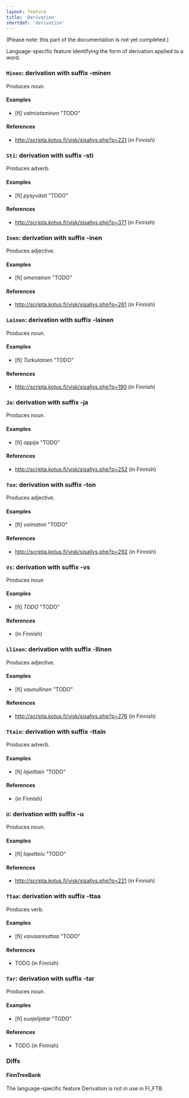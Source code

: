 ```yaml
---
layout: feature
title: 'Derivation'
shortdef: 'derivation'
---
```


(Please note: this part of the documentation is not yet completed.)

Language-specific feature identifying the form of derivation applied
to a word.

### `Minen`: derivation with suffix -minen

Produces noun.

#### Examples

* [fi] _valmistaminen_ "TODO"

#### References

* <http://scripta.kotus.fi/visk/sisallys.php?p=221> (in Finnish)

### `Sti`: derivation with suffix -sti

Produces adverb.

#### Examples

* [fi] _pysyvästi_ "TODO"

#### References

* <http://scripta.kotus.fi/visk/sisallys.php?p=371> (in Finnish)

### `Inen`: derivation with suffix -inen

Produces adjective.

#### Examples

* [fi] _omenainen_ "TODO"

#### References

* <http://scripta.kotus.fi/visk/sisallys.php?p=261> (in Finnish)

### `Lainen`: derivation with suffix -lainen

Produces noun.

#### Examples

* [fi] _Turkulainen_ "TODO"

#### References

* <http://scripta.kotus.fi/visk/sisallys.php?p=190> (in Finnish)

### `Ja`: derivation with suffix -ja

Produces noun.

#### Examples

* [fi] _oppija_ "TODO"

#### References

* <http://scripta.kotus.fi/visk/sisallys.php?p=252> (in Finnish)

### `Ton`: derivation with suffix -ton

Produces adjective.

#### Examples

* [fi] _voimaton_ "TODO"

#### References

* <http://scripta.kotus.fi/visk/sisallys.php?p=292> (in Finnish)

### `Vs`: derivation with suffix -vs

Produces noun

#### Examples

* [fi] _TODO_ "TODO"

#### References

* <TODO> (in Finnish)

### `Llinen`: derivation with suffix -llinen

Produces adjective.

#### Examples

* [fi] _vaunullinen_ "TODO"

#### References

* <http://scripta.kotus.fi/visk/sisallys.php?p=276> (in Finnish)

### `Ttain`: derivation with suffix -ttain

Produces adverb.

#### Examples

* [fi] _lajeittain_ "TODO"

#### References

* <TODO> (in Finnish)

### `U`: derivation with suffix -u

Produces noun.

#### Examples

* [fi] _lopettelu_ "TODO"

#### References

* <http://scripta.kotus.fi/visk/sisallys.php?p=221> (in Finnish)

### `Ttaa`: derivation with suffix -ttaa

Produces verb.

#### Examples

* [fi] _vaivaannuttaa_ "TODO"

#### References

* TODO (in Finnish)

### `Tar`: derivation with suffix -tar

Produces noun.

#### Examples

* [fi] _suojelijatar_ "TODO"

#### References

* TODO (in Finnish)

### Diffs

#### FinnTreeBank

The language-specific feature Derivation is not in use in FI_FTB.
